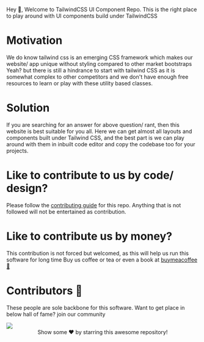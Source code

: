 Hey 👋, Welcome to TailwindCSS UI Component Repo. This is the right place to play around with UI components build under TailwindCSS

# Motivation
We do know tailwind css is an emerging CSS framework which makes our website/ app unique without styling compared to other market bootstraps
Yeah? but there is still a hindrance to start with tailwind CSS as it is somewhat complex to other competitors and we don't have enough
free resources to learn or play with these utility based classes.

# Solution
If you are searching for an answer for above question/ rant, then this website is best suitable for you all. Here we can get almost all layouts and components built under Tailwind CSS, and the best part is we can play around with them in inbuilt code editor and copy the codebase too for your projects.

# Like to contribute to us by code/ design?
Please follow the [contributing guide](./CONTRIBUTING.md) for this repo. Anything that is not followed will not be entertained as contribution.

# Like to contribute us by money?
This contribution is not forced but welcomed, as this will help us run this software for long time
Buy us coffee or tea or even a book at [buymeacoffee 🍵](https://www.buymeacoffee.com/jsvigneshkanna?new=1)

# Contributors 🎉
These people are sole backbone for this software. Want to get place in below hall of fame? join our community

<a href="https://github.com/jsvigneshkanna/tailwind_ui_components/graphs/contributors">
  <img src="https://contrib.rocks/image?repo=jsvigneshkanna/tailwind_ui_components" />
</a>

<br>
<div align="center">
Show some ❤️ by starring this awesome repository!
</div>

